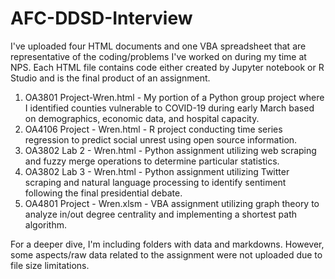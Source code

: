 # AFC-DDSD-Interview

I've uploaded four HTML documents and one VBA spreadsheet that are representative of the coding/problems I've worked on during my time at NPS.  Each HTML file contains code either created by Jupyter notebook or R Studio and is the final product of an assignment.
1. OA3801 Project-Wren.html - My portion of a Python group project where I identified counties vulnerable to COVID-19 during early March based on demographics, economic data, and hospital capacity.
2. OA4106 Project - Wren.html - R project conducting time series regression to predict social unrest using open source information.
3. OA3802 Lab 2 - Wren.html - Python assignment utilizing web scraping and fuzzy merge operations to determine particular statistics.
4. OA3802 Lab 3 - Wren.html - Python assignment utilizing Twitter scraping and natural language processing to identify sentiment following the final presidential debate.
5. OA4801 Project - Wren.xlsm - VBA assignment utilizing graph theory to analyze in/out degree centrality and implementing a shortest path algorithm.

For a deeper dive, I'm including folders with data and markdowns.  However, some aspects/raw data related to the assignment were not uploaded due to file size limitations.
